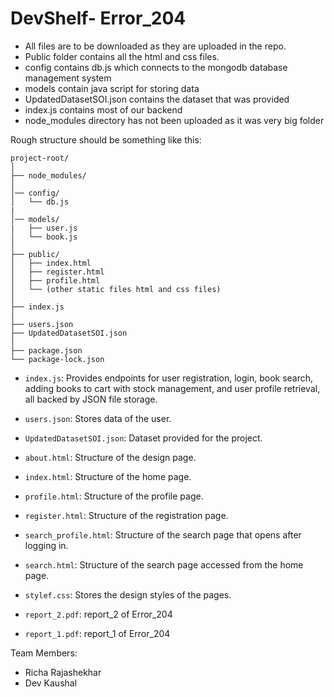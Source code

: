 # DevShelf- Error_204

- All files are to be downloaded as they are uploaded in the repo. 
- Public folder contains all the html and css files.
- config contains db.js which connects to the mongodb database management system
- models contain java script for storing data
- UpdatedDatasetSOI.json contains the dataset that was provided
- index.js contains most of our backend
- node_modules directory has not been uploaded as it was very big folder
  
Rough structure should be something like this:
```
project-root/
│
├── node_modules/
│
│── config/
│   └── db.js
|
│── models/
|   ├── user.js
│   └── book.js
│
├── public/
│   ├── index.html
│   ├── register.html
│   ├── profile.html
│   └── (other static files html and css files)
│
├── index.js
│ 
├── users.json
├── UpdatedDatasetSOI.json
│
├── package.json
└── package-lock.json
```

- `index.js`: Provides endpoints for user registration, login, book search, adding books to cart with stock management, and user profile retrieval, all backed by JSON file storage.

- `users.json`: Stores data of the user.

- `UpdatedDatasetSOI.json`: Dataset provided for the project.

- `about.html`: Structure of the design page.

- `index.html`: Structure of the home page.

- `profile.html`: Structure of the profile page.

- `register.html`: Structure of the registration page.

- `search_profile.html`: Structure of the search page that opens after logging in.

- `search.html`: Structure of the search page accessed from the home page.

- `stylef.css`: Stores the design styles of the pages.

- `report_2.pdf`: report_2 of Error_204

- `report_1.pdf`: report_1 of Error_204

Team Members: 
- Richa Rajashekhar
- Dev Kaushal

